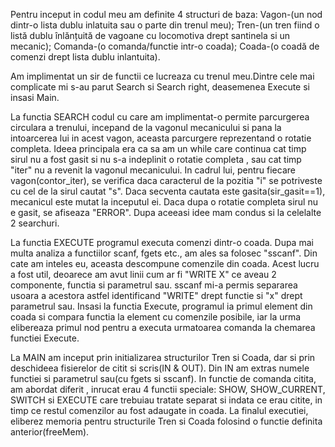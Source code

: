 Pentru inceput in codul meu am definite 4 structuri de baza: Vagon-(un nod dintr-o lista dublu inlatuita sau o parte din trenul meu); Tren-(un tren fiind o listă dublu înlănțuită de vagoane cu locomotiva drept santinela si un mecanic); Comanda-(o comanda/functie intr-o coada); Coada-(o coadă de comenzi drept lista dublu inlantuita).

Am implimentat un sir de functii ce lucreaza cu trenul meu.Dintre cele mai complicate mi s-au parut Search si Search right, deasemenea Execute si insasi Main.

La functia SEARCH codul cu care am implimentat-o permite parcurgerea circulara a trenului, incepand de la vagonul mecanicului si pana la intoarcerea lui in acest vagon, aceasta parcurgere reprezentand o rotatie completa. Ideea principala era ca sa am un while care continua cat timp sirul nu a fost gasit si nu s-a indeplinit o rotatie completa , sau cat timp "iter" nu a revenit la vagonul mecanicului. In cadrul lui, pentru fiecare vagon(contor_iter), se verifica daca caracterul de la pozitia "i" se potriveste cu cel de la sirul cautat "s". Daca secventa cautata este gasita(sir_gasit==1), mecanicul este mutat la inceputul ei. Daca dupa o rotatie completa sirul nu e gasit, se afiseaza "ERROR". Dupa aceeasi idee mam condus si la celelalte 2 searchuri.

La functia EXECUTE programul executa comenzi dintr-o coada. Dupa mai multa analiza a functiilor scanf, fgets etc., am ales sa folosec "sscanf". Din cate am inteles eu, aceasta descompune comenzile din coada. Acest lucru a fost util, deoarece am avut linii cum ar fi "WRITE X" ce aveau 2 componente, functia si parametrul sau. sscanf mi-a permis separarea usoara a acestora astfel identificand "WRITE" drept functie si "x" drept parametrul sau. Insasi la functia Execute, programul ia primul element din  coada si compara functia la element cu comenzile posibile, iar la urma elibereaza primul nod pentru a executa urmatoarea comanda la chemarea functiei Execute.

La MAIN am inceput prin initializarea structurilor Tren si Coada, dar si prin deschideea fisierelor de citit si scris(IN & OUT). Din IN am extras numele functiei si parametrul sau(cu fgets si sscanf). In functie de comanda citita, am abordat diferit , inrucat erau 4 functii speciale: SHOW, SHOW_CURRENT, SWITCH si EXECUTE care trebuiau tratate separat si indata ce erau citite, in timp ce restul comenzilor au fost adaugate in coada. La finalul executiei, eliberez memoria pentru structurile Tren si Coada folosind o functie definita anterior(freeMem).



